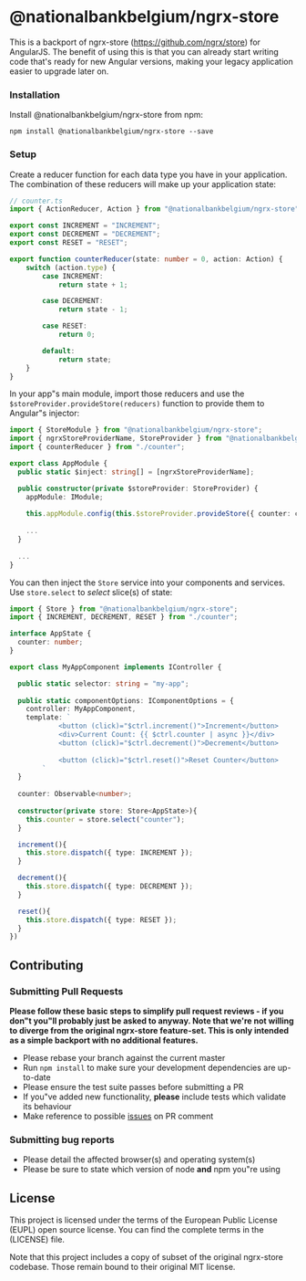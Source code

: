 # @nationalbankbelgium/ngrx-store

This is a backport of ngrx-store (https://github.com/ngrx/store) for AngularJS.
The benefit of using this is that you can already start writing code that's ready for new Angular versions, making your legacy application easier to upgrade later on.

### Installation
Install @nationalbankbelgium/ngrx-store from npm:

```
npm install @nationalbankbelgium/ngrx-store --save
```

### Setup
Create a reducer function for each data type you have in your application. The combination of these reducers will
make up your application state:

```ts
// counter.ts
import { ActionReducer, Action } from "@nationalbankbelgium/ngrx-store";

export const INCREMENT = "INCREMENT";
export const DECREMENT = "DECREMENT";
export const RESET = "RESET";

export function counterReducer(state: number = 0, action: Action) {
	switch (action.type) {
		case INCREMENT:
			return state + 1;

		case DECREMENT:
			return state - 1;

		case RESET:
			return 0;

		default:
			return state;
	}
}
```

In your app"s main module, import those reducers and use the `$storeProvider.provideStore(reducers)`
function to provide them to Angular"s injector:

```ts
import { StoreModule } from "@nationalbankbelgium/ngrx-store";
import { ngrxStoreProviderName, StoreProvider } from "@nationalbankbelgium/ngrx-store/ng1";
import { counterReducer } from "./counter";

export class AppModule {
  public static $inject: string[] = [ngrxStoreProviderName];

  public constructor(private $storeProvider: StoreProvider) {
    appModule: IModule;
    
    this.appModule.config(this.$storeProvider.provideStore({ counter: counterReducer }))
    
    ...
  }
  
  ...
}
```


You can then inject the `Store` service into your components and services. Use `store.select` to
_select_ slice(s) of state:

```ts
import { Store } from "@nationalbankbelgium/ngrx-store";
import { INCREMENT, DECREMENT, RESET } from "./counter";

interface AppState {
  counter: number;
}

export class MyAppComponent implements IController {

  public static selector: string = "my-app";
  
  public static componentOptions: IComponentOptions = {
    controller: MyAppComponent,
    template: `
    		<button (click)="$ctrl.increment()">Increment</button>
    		<div>Current Count: {{ $ctrl.counter | async }}</div>
    		<button (click)="$ctrl.decrement()">Decrement</button>
    
    		<button (click)="$ctrl.reset()">Reset Counter</button>
    	`
  }
  
  counter: Observable<number>;
  
  constructor(private store: Store<AppState>){
    this.counter = store.select("counter");
  }

  increment(){
    this.store.dispatch({ type: INCREMENT });
  }

  decrement(){
    this.store.dispatch({ type: DECREMENT });
  }

  reset(){
    this.store.dispatch({ type: RESET });
  }
})
```


## Contributing
### Submitting Pull Requests

**Please follow these basic steps to simplify pull request reviews - if you don"t you"ll probably just be asked to anyway. Note that we're not willing to diverge from the original ngrx-store feature-set. This is only intended as a simple backport with no additional features.**

* Please rebase your branch against the current master
* Run ```npm install``` to make sure your development dependencies are up-to-date
* Please ensure the test suite passes before submitting a PR
* If you"ve added new functionality, **please** include tests which validate its behaviour
* Make reference to possible [issues](https://github.com/NationalBankBelgium/ngrx-store-ng1/issues) on PR comment

### Submitting bug reports

* Please detail the affected browser(s) and operating system(s)
* Please be sure to state which version of node **and** npm you"re using

## License
This project is licensed under the terms of the European Public License (EUPL) open source license. You can find the complete terms in the (LICENSE) file.

Note that this project includes a copy of subset of the original ngrx-store codebase. Those remain bound to their original MIT license.
